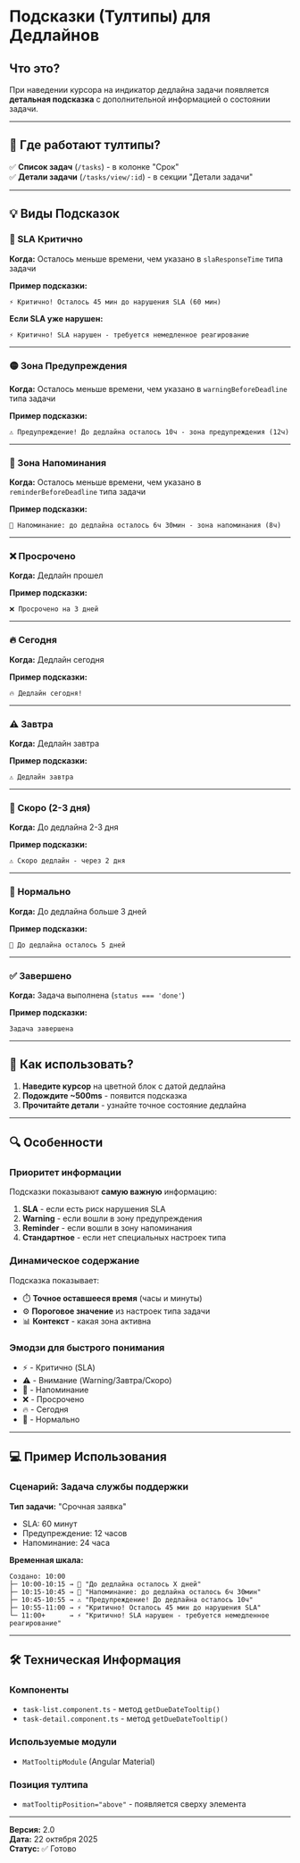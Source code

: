 # Подсказки (Тултипы) для Дедлайнов

## Что это?

При наведении курсора на индикатор дедлайна задачи появляется **детальная подсказка** с дополнительной информацией о состоянии задачи.

---

## 📍 Где работают тултипы?

✅ **Список задач** (`/tasks`) - в колонке "Срок"  
✅ **Детали задачи** (`/tasks/view/:id`) - в секции "Детали задачи"

---

## 💡 Виды Подсказок

### 🔴 SLA Критично
**Когда:** Осталось меньше времени, чем указано в `slaResponseTime` типа задачи

**Пример подсказки:**
```
⚡ Критично! Осталось 45 мин до нарушения SLA (60 мин)
```

**Если SLA уже нарушен:**
```
⚡ Критично! SLA нарушен - требуется немедленное реагирование
```

---

### 🟡 Зона Предупреждения
**Когда:** Осталось меньше времени, чем указано в `warningBeforeDeadline` типа задачи

**Пример подсказки:**
```
⚠️ Предупреждение! До дедлайна осталось 10ч - зона предупреждения (12ч)
```

---

### 🔵 Зона Напоминания
**Когда:** Осталось меньше времени, чем указано в `reminderBeforeDeadline` типа задачи

**Пример подсказки:**
```
🔔 Напоминание: до дедлайна осталось 6ч 30мин - зона напоминания (8ч)
```

---

### ❌ Просрочено
**Когда:** Дедлайн прошел

**Пример подсказки:**
```
❌ Просрочено на 3 дней
```

---

### 🔥 Сегодня
**Когда:** Дедлайн сегодня

**Пример подсказки:**
```
🔥 Дедлайн сегодня!
```

---

### ⚠️ Завтра
**Когда:** Дедлайн завтра

**Пример подсказки:**
```
⚠️ Дедлайн завтра
```

---

### 📅 Скоро (2-3 дня)
**Когда:** До дедлайна 2-3 дня

**Пример подсказки:**
```
⚠️ Скоро дедлайн - через 2 дня
```

---

### 📅 Нормально
**Когда:** До дедлайна больше 3 дней

**Пример подсказки:**
```
📅 До дедлайна осталось 5 дней
```

---

### ✅ Завершено
**Когда:** Задача выполнена (`status === 'done'`)

**Пример подсказки:**
```
Задача завершена
```

---

## 🎯 Как использовать?

1. **Наведите курсор** на цветной блок с датой дедлайна
2. **Подождите ~500ms** - появится подсказка
3. **Прочитайте детали** - узнайте точное состояние дедлайна

---

## 🔍 Особенности

### Приоритет информации

Подсказки показывают **самую важную** информацию:

1. **SLA** - если есть риск нарушения SLA
2. **Warning** - если вошли в зону предупреждения
3. **Reminder** - если вошли в зону напоминания
4. **Стандартное** - если нет специальных настроек типа

### Динамическое содержание

Подсказка показывает:
- ⏱️ **Точное оставшееся время** (часы и минуты)
- ⚙️ **Пороговое значение** из настроек типа задачи
- 📊 **Контекст** - какая зона активна

### Эмодзи для быстрого понимания

- ⚡ - Критично (SLA)
- ⚠️ - Внимание (Warning/Завтра/Скоро)
- 🔔 - Напоминание
- ❌ - Просрочено
- 🔥 - Сегодня
- 📅 - Нормально

---

## 💻 Пример Использования

### Сценарий: Задача службы поддержки

**Тип задачи:** "Срочная заявка"
- SLA: 60 минут
- Предупреждение: 12 часов
- Напоминание: 24 часа

**Временная шкала:**

```
Создано: 10:00
├─ 10:00-10:15 → 📅 "До дедлайна осталось X дней"
├─ 10:15-10:45 → 🔔 "Напоминание: до дедлайна осталось 6ч 30мин"
├─ 10:45-10:55 → ⚠️ "Предупреждение! До дедлайна осталось 10ч"
├─ 10:55-11:00 → ⚡ "Критично! Осталось 45 мин до нарушения SLA"
└─ 11:00+      → ⚡ "Критично! SLA нарушен - требуется немедленное реагирование"
```

---

## 🛠️ Техническая Информация

### Компоненты
- `task-list.component.ts` - метод `getDueDateTooltip()`
- `task-detail.component.ts` - метод `getDueDateTooltip()`

### Используемые модули
- `MatTooltipModule` (Angular Material)

### Позиция тултипа
- `matTooltipPosition="above"` - появляется сверху элемента

---

**Версия:** 2.0  
**Дата:** 22 октября 2025  
**Статус:** ✅ Готово
